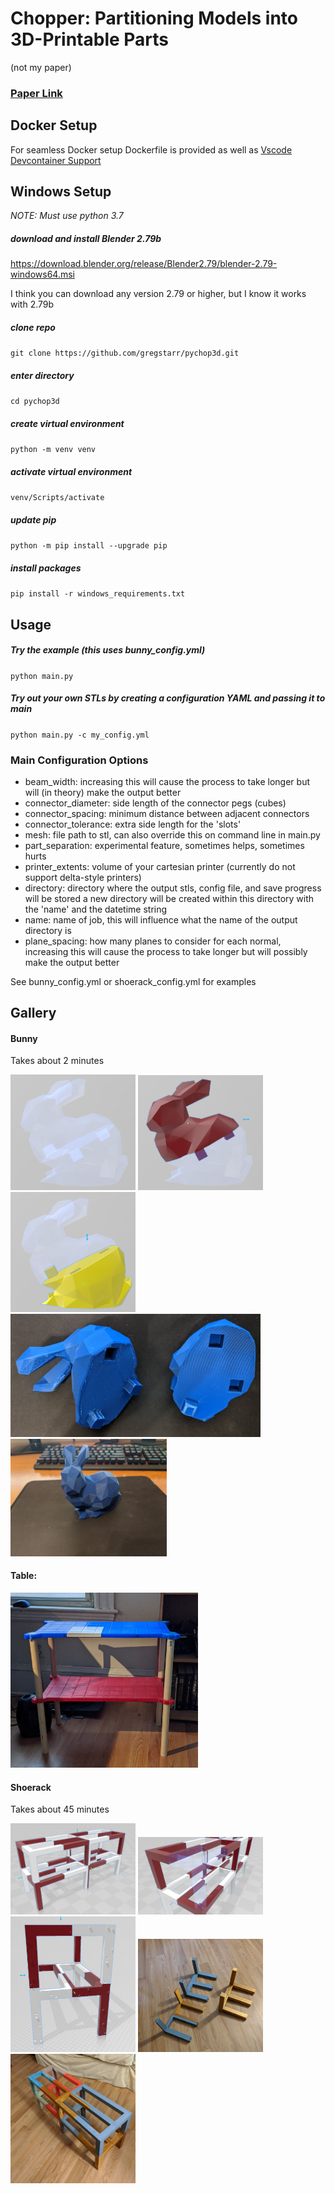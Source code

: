 # Chopper: Partitioning Models into 3D-Printable Parts
(not my paper)

### [Paper Link](Matusik_Chopper.pdf)

## Docker Setup

For seamless Docker setup Dockerfile is provided as well as [Vscode Devcontainer Support](https://code.visualstudio.com/docs/remote/containers) 

## Windows Setup
*NOTE: Must use python 3.7*

##### download and install Blender 2.79b
https://download.blender.org/release/Blender2.79/blender-2.79-windows64.msi

I think you can download any version 2.79 or higher, but I know it works
with 2.79b
##### clone repo 
`git clone https://github.com/gregstarr/pychop3d.git`
##### enter directory 
`cd pychop3d`
##### create virtual environment 
`python -m venv venv`
##### activate virtual environment 
`venv/Scripts/activate`
##### update pip
`python -m pip install --upgrade pip`
##### install packages 
`pip install -r windows_requirements.txt`

## Usage
##### Try the example (this uses bunny_config.yml) 
`python main.py`
##### Try out your own STLs by creating a configuration YAML and passing it to main
`python main.py -c my_config.yml`

### Main Configuration Options
* beam_width: increasing this will cause the process to take longer but will (in theory) 
make the output better
* connector_diameter: side length of the connector pegs (cubes)
* connector_spacing: minimum distance between adjacent connectors
* connector_tolerance: extra side length for the 'slots'
* mesh: file path to stl, can also override this on command line in main.py
* part_separation: experimental feature, sometimes helps, sometimes hurts
* printer_extents:  volume of your cartesian printer (currently do not support delta-style printers)
* directory: directory where the output stls, config file, and save progress will be stored a new 
directory will be created within this directory with the 'name' and the datetime string
* name: name of job, this will influence what the name of the output directory is
* plane_spacing: how many planes to consider for each normal, increasing this will cause the process 
to take longer but will possibly make the output better

See bunny_config.yml or shoerack_config.yml for examples

## Gallery

#### Bunny

Takes about 2 minutes

<p float="left">
    <img src="images/process1.png" width="200"/>
    <img src="images/process2.png" width="200"/>
    <img src="images/process3.png" width="200"/>
    <img src="images/process4.jpg" width="400"/>
    <img src="images/process5.jpg" width="250"/>
</p>

#### Table:

<img src="images/table.jpg" width="300"/>

#### Shoerack

Takes about 45 minutes

<p float="left">
    <img src="images/shoerack1.PNG" width="200"/>
    <img src="images/shoerack2.PNG" width="200"/>
    <img src="images/shoerack3.PNG" width="200"/>
    <img src="images/shoerack4.jpg" width="200"/>
    <img src="images/shoerack5.jpg" width="200"/>
</p>
